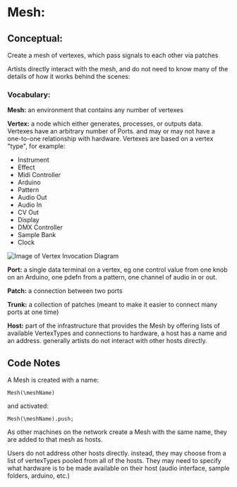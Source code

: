 # Mesh:

## Conceptual:
Create a mesh of vertexes, which pass signals to each other via patches

Artists directly interact with the mesh, and do not need to know many of the details of how it works behind the scenes:

### Vocabulary:

**Mesh:** an environment that contains any number of vertexes

**Vertex:** a node which either generates, processes, or outputs data. Vertexes have an arbitrary number of Ports. and may or may not have a one-to-one relationship with hardware. Vertexes are based on a vertex "type", for example:
* Instrument
* Effect
* Midi Controller
* Arduino
* Pattern
* Audio Out
* Audio In
* CV Out
* Display
* DMX Controller
* Sample Bank
* Clock

![Image of Vertex Invocation Diagram](https://github.com/wtkns/mesh/blob/VertexServer/VertexInvocation.png)


**Port:** a single data terminal on a vertex, eg one control value from one knob on an Arduino, one pdefn from a pattern, one channel of audio in or out.

**Patch:** a connection between two ports

**Trunk:** a collection of patches (meant to make it easier to connect many ports at one time)

**Host:** part of the infrastructure that provides the Mesh by offering lists of available VertexTypes and connections to hardware, a host has a name and an address. generally artists do not interact with other hosts directly.

## Code Notes

A Mesh is created with a name:
```SuperCollider
Mesh(\meshName)
```
and activated:
```SuperCollider
Mesh(\meshName).push;
```

As other machines on the network create a Mesh with the same name, they are added to that mesh as hosts.

Users do not address other hosts directly. instead, they may choose from a list of vertexTypes pooled from all of the hosts. They may need to specify what hardware is to be made available on their host (audio interface, sample folders, arduino, etc.)
